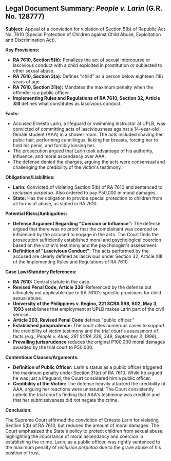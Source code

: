 ## Legal Document Summary: *People v. Larin* (G.R. No. 128777)

**Subject:** Appeal of a conviction for violation of Section 5(b) of Republic Act No. 7610 (Special Protection of Children against Child Abuse, Exploitation and Discrimination Act).

**Key Provisions:**

*   **RA 7610, Section 5(b):** Penalizes the act of sexual intercourse or lascivious conduct with a child exploited in prostitution or subjected to other sexual abuse.
*   **RA 7610, Section 3(a):** Defines "child" as a person below eighteen (18) years of age.
*   **RA 7610, Section 31(e):** Mandates the maximum penalty when the offender is a public officer.
*   **Implementing Rules and Regulations of RA 7610, Section 32, Article XIII** defines what constitutes as lascivious conduct.

**Facts:**

*   Accused Ernesto Larin, a lifeguard or swimming instructor at UPLB, was convicted of committing acts of lasciviousness against a 14-year-old female student (AAA) in a shower room. The acts included shaving her pubic hair, performing cunnilingus, licking her breasts, forcing her to hold his penis, and forcibly kissing her.
*   The prosecution argued that Larin took advantage of his authority, influence, and moral ascendancy over AAA.
*   The defense denied the charges, arguing the acts were consensual and challenging the credibility of the victim's testimony.

**Obligations/Liabilities:**

*   **Larin:** Convicted of violating Section 5(b) of RA 7610 and sentenced to *reclusion perpetua*. Also ordered to pay P50,000 in moral damages.
*   **State:** Has the obligation to provide special protection to children from all forms of abuse, as stated in RA 7610.

**Potential Risks/Ambiguities:**

*   **Defense Argument Regarding "Coercion or Influence":** The defense argued that there was no proof that the complainant was coerced or influenced by the accused to engage in the acts. The Court finds the prosecution sufficiently established moral and psychological coercion based on the victim's testimony and the psychologist's assessment.
*   **Definition of "Lascivious Conduct":** The acts performed by the accused are clearly defined as lascivious under Section 32, Article XIII of the Implementing Rules and Regulations of RA 7610.

**Case Law/Statutory References:**

*   **RA 7610:** Central statute in the case.
*   **Revised Penal Code, Article 336:** Referenced by the defense but ultimately not applicable due to RA 7610's specific provisions for child sexual abuse.
*   **University of the Philippines v. Regino, 221 SCRA 598, 602, May 3, 1993** establishes that employment at UPLB makes Larin part of the civil service.
*   **Article 203, Revised Penal Code** defines "public officer."
*   **Established jurisprudence:** The court cites numerous cases to support the credibility of victim testimony and the trial court's assessment of facts (e.g., *People v. Atuel, 261 SCRA 339, 349, September 3, 1996*).
*   **Prevailing jurisprudence** reduces the original P100,000 moral damages awarded by the trial court to P50,000.

**Contentious Clauses/Arguments:**

*   **Definition of Public Officer:** Larin's status as a public officer triggered the maximum penalty under Section 31(e) of RA 7610. While he argued he was just a lifeguard, the Court considered him a public officer.
*   **Credibility of the Victim:** The defense heavily attacked the credibility of AAA, arguing her reactions were unnatural. The Court consistently upheld the trial court's finding that AAA's testimony was credible and that her submissiveness did not negate the crime.

**Conclusion:**

The Supreme Court affirmed the conviction of Ernesto Larin for violating Section 5(b) of RA 7610, but reduced the amount of moral damages. The Court emphasized the State's policy to protect children from sexual abuse, highlighting the importance of moral ascendancy and coercion in establishing the crime. Larin, as a public officer, was rightly sentenced to the maximum penalty of *reclusion perpetua* due to the grave abuse of his position of trust.
